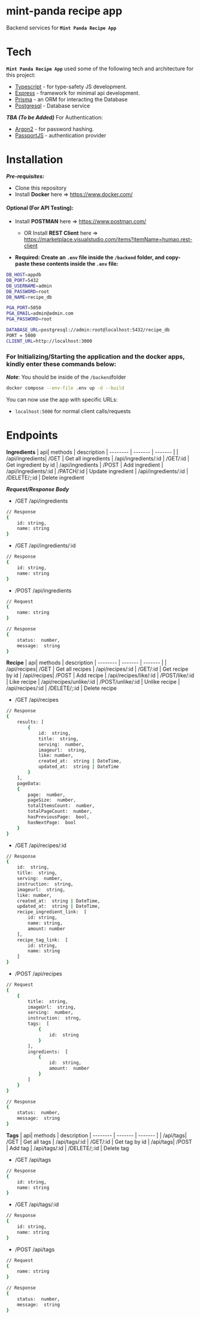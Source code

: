 
# mint-panda recipe app

Backend services for **`Mint Panda Recipe App`**

  

# Tech

**`Mint Panda Recipe App`** used some of the following tech and architecture for this project:

  
- [Typescript](https://automapper.org/) - for type-safety JS development.
- [Express](https://learn.microsoft.com/en-us/ef/) - framework for minimal api development.
- [Prisma](https://www.npgsql.org/) - an ORM for interacting the Database
- [Postgresql](https://www.nuget.org/packages/Microsoft.Extensions.Caching.StackExchangeRedis/8.0.0-preview.3.23177.8) - Database service

***TBA (To be Added)***
For Authentication:
- [Argon2](https://www.npgsql.org/) - for password hashing.
- [PassportJS]() - authentication provider


  

# Installation

***Pre-requisites:***

- Clone this repository
- Install **Docker** here => https://www.docker.com/

#### Optional (For API Testing):
- Install **POSTMAN** here => https://www.postman.com/
	- OR Install **REST Client** here => https://marketplace.visualstudio.com/items?itemName=humao.rest-client


- **Required: Create an `.env` file inside the `/backend` folder, and copy-paste these contents inside the `.env` file:**

```sh
DB_HOST=appdb
DB_PORT=5432
DB_USERNAME=admin
DB_PASSWORD=root
DB_NAME=recipe_db

PGA_PORT=5050
PGA_EMAIL=admin@admin.com
PGA_PASSWORD=root

DATABASE_URL=postgresql://admin:root@localhost:5432/recipe_db
PORT = 5000
CLIENT_URL=http://localhost:3000
```

  

### For Initializing/Starting the application and the docker apps, kindly enter these commands below:

***Note***: You should be inside of the `/backend`folder

```sh
docker compose --env-file .env up -d --build
```

You can now use the app with specific URLs:

- `localhost:5000` for normal client calls/requests


# Endpoints
**Ingredients**
| api| methods | description
|  --------  |  -------  |  -------  |
| /api/ingredients| /GET | Get all ingredients
| /api/ingredients/:id | /GET/:id | Get ingredient by id
| /api/ingredients | /POST | Add ingredient
| /api/ingredients/:id | /PATCH/:id | Update ingredient
| /api/ingredients/:id | /DELETE/;:id | Delete ingredient

***Request/Response Body***
- /GET /api/ingredients
```sh
// Response
{
	id: string,
	name: string
}
```

- /GET /api/ingredients/:id
```sh
// Response
{
	id: string,
	name: string
}
```

- /POST /api/ingredients
```sh
// Request
{
	name: string
}

// Response
{
	status:  number,
	message:  string
}
```

**Recipe**
| api| methods | description
|  --------  |  -------  |  -------  |
| /api/recipes| /GET | Get all recipes
| /api/recipes/:id | /GET/:id | Get recipe by id
| /api/recipes| /POST | Add recipe
| /api/recipes/like/:id | /POST/like/:id | Like recipe
| /api/recipes/unlike/:id | /POST/unlike/:id | Unlike recipe
| /api/recipes/:id | /DELETE/;:id | Delete recipe

- /GET /api/recipes
```sh
// Response
{
	results: [
		{
			id:  string,
			title:  string,
			serving:  number,
			imageurl:  string,
			like: number,
			created_at:  string | DateTime,
			updated_at:  string | DateTime
		}
	],
	pageData:  
	{
		page:  number,
		pageSize:  number,
		totalItemsCount:  number,
		totalPageCount:  number,
		hasPreviousPage:  bool,
		hasNextPage:  bool
	}
}
```

- /GET /api/recipes/:id
```sh
// Response
{
	id:  string,
	title:  string,
	serving:  number,
	instruction:  string,
	imageurl:  string,
	like: number,
	created_at:  string | DateTime,
	updated_at:  string | DateTime,
	recipe_ingredient_link:  [
		id: string,
		name: string,
		amount: number
	],
	recipe_tag_link:  [
		id: string,
		name: string
	]
}
```

- /POST /api/recipes
```sh
// Request
{
	{
		title:  string,
		imageUrl:  string,
		serving:  number,
		instruction:  strng,
		tags:  [
			{
				id:  string
			}
		],
		ingredients:  [
			{
				id:  string,
				amount:  number
			}
		]
	}
}

// Response
{
	status:  number,
	message:  string
}
```


**Tags**
| api| methods | description
|  --------  |  -------  |  -------  |
| /api/tags| /GET | Get all tags
| /api/tags/:id | /GET/:id | Get tag by id
| /api/tags| /POST | Add tag
| /api/tags/:id | /DELETE/;:id | Delete tag

- /GET /api/tags
```sh
// Response
{
	id: string,
	name: string
}
```

- /GET /api/tags/:id
```sh
// Response
{
	id: string,
	name: string
}
```

- /POST /api/tags
```sh
// Request
{
	name: string
}

// Response
{
	status:  number,
	message:  string
}
```
